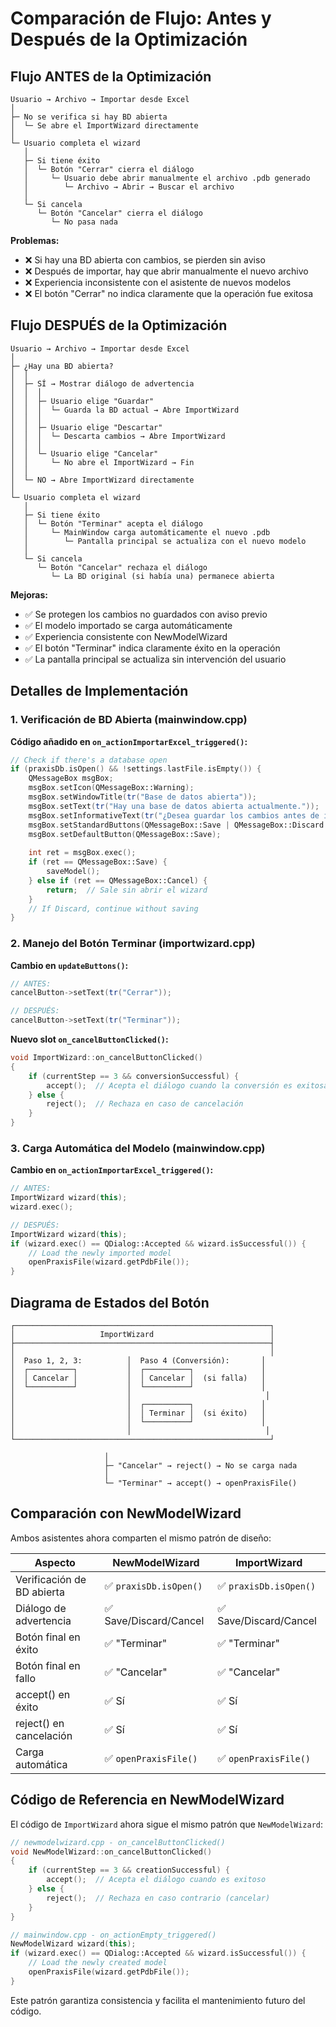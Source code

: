 # Comparación de Flujo: Antes y Después de la Optimización

## Flujo ANTES de la Optimización

```
Usuario → Archivo → Importar desde Excel
│
├─ No se verifica si hay BD abierta
│  └─ Se abre el ImportWizard directamente
│
└─ Usuario completa el wizard
   │
   ├─ Si tiene éxito
   │  └─ Botón "Cerrar" cierra el diálogo
   │     └─ Usuario debe abrir manualmente el archivo .pdb generado
   │        └─ Archivo → Abrir → Buscar el archivo
   │
   └─ Si cancela
      └─ Botón "Cancelar" cierra el diálogo
         └─ No pasa nada
```

**Problemas:**
- ❌ Si hay una BD abierta con cambios, se pierden sin aviso
- ❌ Después de importar, hay que abrir manualmente el nuevo archivo
- ❌ Experiencia inconsistente con el asistente de nuevos modelos
- ❌ El botón "Cerrar" no indica claramente que la operación fue exitosa

## Flujo DESPUÉS de la Optimización

```
Usuario → Archivo → Importar desde Excel
│
├─ ¿Hay una BD abierta?
│  │
│  ├─ SÍ → Mostrar diálogo de advertencia
│  │  │
│  │  ├─ Usuario elige "Guardar"
│  │  │  └─ Guarda la BD actual → Abre ImportWizard
│  │  │
│  │  ├─ Usuario elige "Descartar"
│  │  │  └─ Descarta cambios → Abre ImportWizard
│  │  │
│  │  └─ Usuario elige "Cancelar"
│  │     └─ No abre el ImportWizard → Fin
│  │
│  └─ NO → Abre ImportWizard directamente
│
└─ Usuario completa el wizard
   │
   ├─ Si tiene éxito
   │  └─ Botón "Terminar" acepta el diálogo
   │     └─ MainWindow carga automáticamente el nuevo .pdb
   │        └─ Pantalla principal se actualiza con el nuevo modelo
   │
   └─ Si cancela
      └─ Botón "Cancelar" rechaza el diálogo
         └─ La BD original (si había una) permanece abierta
```

**Mejoras:**
- ✅ Se protegen los cambios no guardados con aviso previo
- ✅ El modelo importado se carga automáticamente
- ✅ Experiencia consistente con NewModelWizard
- ✅ El botón "Terminar" indica claramente éxito en la operación
- ✅ La pantalla principal se actualiza sin intervención del usuario

## Detalles de Implementación

### 1. Verificación de BD Abierta (mainwindow.cpp)

**Código añadido en `on_actionImportarExcel_triggered()`:**

```cpp
// Check if there's a database open
if (praxisDb.isOpen() && !settings.lastFile.isEmpty()) {
    QMessageBox msgBox;
    msgBox.setIcon(QMessageBox::Warning);
    msgBox.setWindowTitle(tr("Base de datos abierta"));
    msgBox.setText(tr("Hay una base de datos abierta actualmente."));
    msgBox.setInformativeText(tr("¿Desea guardar los cambios antes de importar desde Excel?"));
    msgBox.setStandardButtons(QMessageBox::Save | QMessageBox::Discard | QMessageBox::Cancel);
    msgBox.setDefaultButton(QMessageBox::Save);
    
    int ret = msgBox.exec();
    if (ret == QMessageBox::Save) {
        saveModel();
    } else if (ret == QMessageBox::Cancel) {
        return;  // Sale sin abrir el wizard
    }
    // If Discard, continue without saving
}
```

### 2. Manejo del Botón Terminar (importwizard.cpp)

**Cambio en `updateButtons()`:**

```cpp
// ANTES:
cancelButton->setText(tr("Cerrar"));

// DESPUÉS:
cancelButton->setText(tr("Terminar"));
```

**Nuevo slot `on_cancelButtonClicked()`:**

```cpp
void ImportWizard::on_cancelButtonClicked()
{
    if (currentStep == 3 && conversionSuccessful) {
        accept();  // Acepta el diálogo cuando la conversión es exitosa
    } else {
        reject();  // Rechaza en caso de cancelación
    }
}
```

### 3. Carga Automática del Modelo (mainwindow.cpp)

**Cambio en `on_actionImportarExcel_triggered()`:**

```cpp
// ANTES:
ImportWizard wizard(this);
wizard.exec();

// DESPUÉS:
ImportWizard wizard(this);
if (wizard.exec() == QDialog::Accepted && wizard.isSuccessful()) {
    // Load the newly imported model
    openPraxisFile(wizard.getPdbFile());
}
```

## Diagrama de Estados del Botón

```
┌─────────────────────────────────────────────────────────┐
│                   ImportWizard                          │
├─────────────────────────────────────────────────────────┤
│                                                         │
│  Paso 1, 2, 3:          │  Paso 4 (Conversión):       │
│  ┌──────────┐           │  ┌──────────┐               │
│  │ Cancelar │           │  │ Cancelar │  (si falla)   │
│  └──────────┘           │  └──────────┘               │
│                         │                              │
│                         │  ┌──────────┐               │
│                         │  │ Terminar │  (si éxito)   │
│                         │  └──────────┘               │
│                         │                              │
└─────────────────────────────────────────────────────────┘

                     │
                     ├─ "Cancelar" → reject() → No se carga nada
                     │
                     └─ "Terminar" → accept() → openPraxisFile()
```

## Comparación con NewModelWizard

Ambos asistentes ahora comparten el mismo patrón de diseño:

| Aspecto | NewModelWizard | ImportWizard |
|---------|----------------|--------------|
| Verificación de BD abierta | ✅ `praxisDb.isOpen()` | ✅ `praxisDb.isOpen()` |
| Diálogo de advertencia | ✅ Save/Discard/Cancel | ✅ Save/Discard/Cancel |
| Botón final en éxito | ✅ "Terminar" | ✅ "Terminar" |
| Botón final en fallo | ✅ "Cancelar" | ✅ "Cancelar" |
| accept() en éxito | ✅ Sí | ✅ Sí |
| reject() en cancelación | ✅ Sí | ✅ Sí |
| Carga automática | ✅ `openPraxisFile()` | ✅ `openPraxisFile()` |

## Código de Referencia en NewModelWizard

El código de `ImportWizard` ahora sigue el mismo patrón que `NewModelWizard`:

```cpp
// newmodelwizard.cpp - on_cancelButtonClicked()
void NewModelWizard::on_cancelButtonClicked()
{
    if (currentStep == 3 && creationSuccessful) {
        accept();  // Acepta el diálogo cuando es exitoso
    } else {
        reject();  // Rechaza en caso contrario (cancelar)
    }
}

// mainwindow.cpp - on_actionEmpty_triggered()
NewModelWizard wizard(this);
if (wizard.exec() == QDialog::Accepted && wizard.isSuccessful()) {
    // Load the newly created model
    openPraxisFile(wizard.getPdbFile());
}
```

Este patrón garantiza consistencia y facilita el mantenimiento futuro del código.
